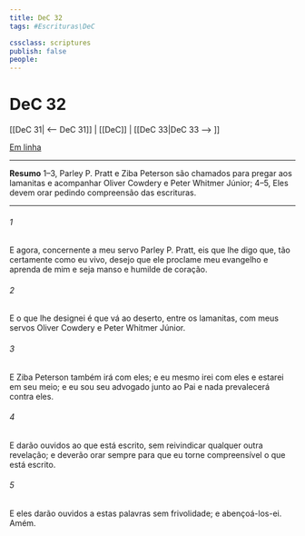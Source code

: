 ```yaml
---
title: DeC 32
tags: #Escrituras\DeC

cssclass: scriptures
publish: false
people:
---
```


# DeC 32
[[DeC 31| <-- DeC 31]] | [[DeC]] | [[DeC 33|DeC 33 --> ]]

[Em linha](https://churchofjesuschrist.org/study/scriptures/dc-testament/dc/32?lang=por)

---
__Resumo__
1–3, Parley P. Pratt e Ziba Peterson são chamados para pregar aos lamanitas e acompanhar Oliver Cowdery e Peter Whitmer Júnior; 4–5, Eles devem orar pedindo compreensão das escrituras.

---
###### 1 
E agora, concernente a meu servo Parley P. Pratt, eis que lhe digo que, tão certamente como eu vivo, desejo que ele proclame meu evangelho e aprenda de mim e seja manso e humilde de coração.

###### 2 
E o que lhe designei é que vá ao deserto, entre os lamanitas, com meus servos Oliver Cowdery e Peter Whitmer Júnior.

###### 3 
E Ziba Peterson também irá com eles; e eu mesmo irei com eles e estarei em seu meio; e eu sou seu advogado junto ao Pai e nada prevalecerá contra eles.

###### 4 
E darão ouvidos ao que está escrito, sem reivindicar qualquer outra revelação; e deverão orar sempre para que eu torne compreensível o que está escrito.

###### 5 
E eles darão ouvidos a estas palavras sem frivolidade; e abençoá-los-ei. Amém.


